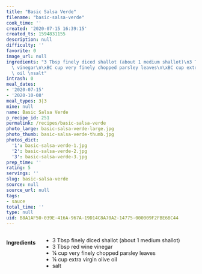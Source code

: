 ```yaml
---
title: "Basic Salsa Verde"
filename: "basic-salsa-verde"
cook_time: ''
created: '2020-07-15 16:39:15'
created_ts: 1594831155
description: null
difficulty: ''
favorite: 0
image_url: null
ingredients: "3 Tbsp finely diced shallot (about 1 medium shallot)\n3 Tbsp red wine\
  \ vinegar\n\xBC cup very finely chopped parsley leaves\n\xBC cup extra virgin olive\
  \ oil \nsalt"
intrash: 0
meal_dates:
- '2020-07-15'
- '2020-10-08'
meal_types: 3|3
mine: null
name: Basic Salsa Verde
p_recipe_id: 251
permalink: /recipes/basic-salsa-verde
photo_large: basic-salsa-verde-large.jpg
photo_thumb: basic-salsa-verde-thumb.jpg
photos_dict:
  '1': basic-salsa-verde-1.jpg
  '2': basic-salsa-verde-2.jpg
  '3': basic-salsa-verde-3.jpg
prep_time: ''
rating: 5
servings: ''
slug: basic-salsa-verde
source: null
source_url: null
tags:
- sauce
total_time: ''
type: null
uid: B8A1AF50-039E-416A-967A-19D14C8A70A2-14775-000009F2FBE6BC44
---
```

<div class="large-8 medium-7 columns" id="writeup">	</div><!-- #writeup -->
</div><!-- #row-one -->
<div class="row" id="row-two">	<div class="medium-4 small-5 columns" id="ingredients"><h4>Ingredients</h4><div class="box box-ingredients content"><ul>
<li>3 Tbsp finely diced shallot (about 1 medium shallot)</li>
<li>3 Tbsp red wine vinegar</li>
<li>¼ cup very finely chopped parsley leaves</li>
<li>¼ cup extra virgin olive oil</li>
<li>salt</li>
</ul>
</div>	</div>	<div class="medium-6 small-7 columns" id="directions">	</div>